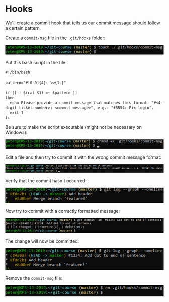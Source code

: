 # Hooks

We'll create a commit hook that tells us our commit message should follow a certain pattern.

Create a `commit-msg` file in the `.git/hooks` folder:

![Create hook file](../../img/git-hook-1.png)
 
Put this bash script in the file:

```
#!/bin/bash

pattern="#[0-9]{4}: \w{1,}"

if [[ ! $(cat $1) =~ $pattern ]]
then
  echo Please provide a commit message that matches this format: "#<4-digit-ticket-number>: <commit message>", e.g.: "#8554: Fix login".
  exit 1
fi
```

Be sure to make the script executable (might not be necessary on Windows):

![Make hook file executable](../../img/git-hook-2.png)

Edit a file and then try to commit it with the wrong commit message format:

![Wrong commit message](../../img/git-hook-3.png)
 
Verify that the commit hasn't occurred:

![Git log](../../img/git-hook-4.png)
 
Now try to commit with a correctly formatted message:

![Correct commit message](../../img/git-hook-5.png)
 
The change will now be committed:

![Git log](../../img/git-hook-6.png)

Remove the `commit-msg` file:

![Git log](../../img/git-hook-7.png)
